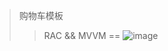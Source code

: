 >购物车模板
>>RAC && MVVM
==
![image](https://github.com/Josin22/JSShopCartModule/blob/master/Source/gig.gif)
